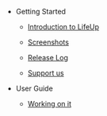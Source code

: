 - Getting Started

  - [Introduction to LifeUp](Introduction.md)

  - [Screenshots](Screenshots.md)

  - [Release Log](ReleaseLog.md)

  - [Support us](Support_us.md)

- User Guide

  - [Working on it]()